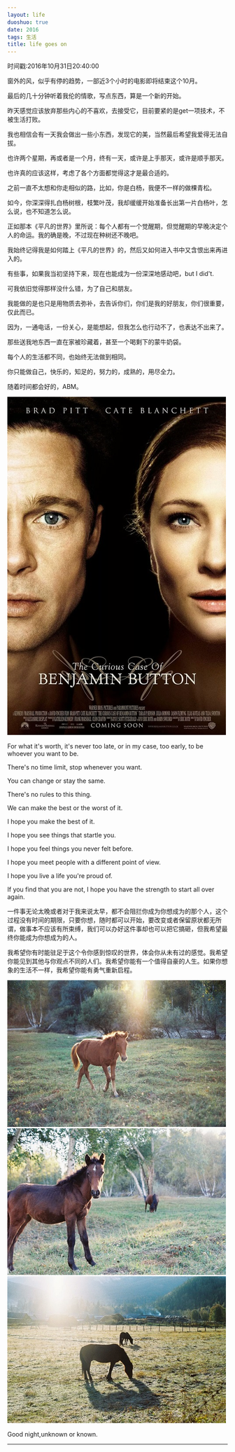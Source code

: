 ```yaml
---
layout: life
duoshuo: true
date: 2016
tags: 生活
title: life goes on
---
```


时间戳:2016年10月31日20:40:00

窗外的风，似乎有停的趋势，一部近3个小时的电影即将结束这个10月。

最后的几十分钟听着我伦的情歌，写点东西，算是一个新的开始。

昨天感觉应该放弃那些内心的不喜欢，去接受它，目前要紧的是get一项技术，不被生活打败。

我也相信会有一天我会做出一些小东西，发现它的美，当然最后希望我爱得无法自拔。

也许两个星期，再或者是一个月，终有一天，或许是上手那天，或许是顺手那天。

也许真的应该这样，考虑了各个方面都觉得这才是最合适的。

之前一直不太想和你走相似的路，比如，你是白杨，我便不一样的做棵青松。

如今，你深深得扎白杨树根，枝繁叶茂，我却缓缓开始准备长出第一片白杨叶，怎么说，也不知道怎么说。

正如那本《平凡的世界》里所说：每个人都有一个觉醒期，但觉醒期的早晚决定个人的命运。我的确是晚，不过现在种树还不晚吧。

我始终记得我是如何踏上《平凡的世界》的，然后又如何进入书中又含恨出来再进入的。

有些事，如果我当初坚持下来，现在也能成为一份深深地感动吧，but I did't.


可我依旧觉得那样没什么错，为了自己和朋友。

我能做的是也只是用物质去弥补，去告诉你们，你们是我的好朋友，你们很重要，仅此而已。

因为，一通电话，一份关心，是能想起，但我怎么也行动不了，也表达不出来了。

那些送我地东西一直在家被珍藏着，甚至一个喝剩下的蒙牛奶袋。

每个人的生活都不同，也始终无法做到相同。

你只能做自己，快乐的，知足的，努力的，成熟的，用尽全力。

随着时间都会好的，ABM。

![nami](/life/2016/2016res/2016-10-31-4.jpg)

For what it's worth, it's never too late, or in my case, too early, to be whoever you want to be.

There's no time limit, stop whenever you want.

You can change or stay the same.

There's no rules to this thing.

We can make the best or the worst of it.


I hope you make the best of it.

I hope you see things that startle you.

I hope you feel things you never felt before.

I hope you meet people with a different point of view.

I hope you live a life you're proud of.

If you find that you are not,
I hope you have the strength to start all over again.

一件事无论太晚或者对于我来说太早，都不会阻拦你成为你想成为的那个人，这个过程没有时间的期限，只要你想，随时都可以开始，要改变或者保留原状都无所谓，做事本不应该有所束缚，我们可以办好这件事却也可以把它搞砸，但我希望最终你能成为你想成为的人。

我希望你有时能驻足于这个令你感到惊叹的世界，体会你从未有过的感觉。我希望你能见到其他与你观点不同的人们。我希望你能有一个值得自豪的人生。如果你想象的生活不一样，我希望你能有勇气重新启程。

![nami](/life/2016/2016res/2016-10-31-1.jpg) ![nami](/life/2016/2016res/2016-10-31-2.jpg) ![nami](/life/2016/2016res/2016-10-31-3.jpg)

Good night,unknown or known.


****



